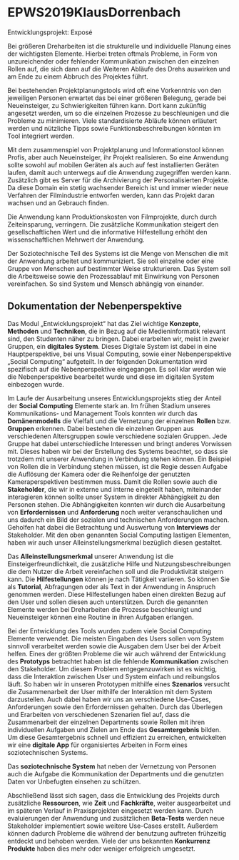 # EPWS2019KlausDorrenbach

Entwicklungsprojekt: Exposé

Bei größeren Dreharbeiten ist die strukturelle und individuelle Planung eines der wichtigsten Elemente.
Hierbei treten oftmals Probleme, in Form von unzureichender oder fehlender Kommunikation zwischen den einzelnen Rollen auf, 
die sich dann auf die Weiteren Abläufe des Drehs auswirken und am Ende zu einem Abbruch des Projektes führt. 

Bei bestehenden Projektplanungstools wird oft eine Vorkenntnis von den jeweiligen Personen erwartet das bei einer größeren Belegung,
gerade bei Neueinsteiger, zu Schwierigkeiten führen kann. 
Dort kann zukünftig angesetzt werden, um so die einzelnen Prozesse zu beschleunigen und die Probleme zu minimieren. 
Viele standardisierte Abläufe können erläutert werden und nützliche Tipps sowie Funktionsbeschreibungen könnten im Tool integriert werden.

Mit dem zusammenspiel von Projektplanung und Informationstool können Profis, aber auch Neueinsteiger, ihr Projekt realisieren.
So eine Anwendung sollte sowohl auf mobilen Geräten als auch auf fest installierten Geräten laufen,
damit auch unterwegs auf die Anwendung zugegriffen werden kann. Zusätzlich gibt es Server für die Archivierung der Personalisierten Projekte.
Da diese Domain ein stetig wachsender Bereich ist und immer wieder neue Verfahren der Filmindustrie entworfen werden,
kann das Projekt daran wachsen und an Gebrauch finden.  

Die Anwendung kann Produktionskosten von Filmprojekte, durch durch Zeiteinsparung, verringern. 
Die zusätzliche Kommunikation steigert den gesellschaftlichen Wert 
und die informative Hilfestellung erhöht den wissenschaftlichen Mehrwert der Anwendung. 

Der Soziotechnische Teil des Systems ist die Menge von Menschen die mit der Anwendung arbeitet und kommuniziert. Sie soll einzelne oder eine Gruppe von Menschen auf bestimmter Weise strukturieren. Das System soll die Arbeitsweise sowie den Prozessablauf mit Einwirkung von Personen vereinfachen. So sind System und Mensch abhängig von einander.

## Dokumentation der Nebenperspektive

Das Modul „Entwicklungsprojekt“ hat das Ziel wichtige **Konzepte**, **Methoden** und **Techniken**, die in Bezug auf die Medieninformatik relevant sind, den Studenten näher zu bringen. Dabei erarbeiten wir, meist in zweier Gruppen, ein **digitales System**. Dieses Digitale System ist dabei in eine Hauptperspektive, bei uns Visual Computing, sowie einer Nebenperspektive „Social Computing“ aufgeteilt. In der folgenden Dokumentation wird spezifisch auf die Nebenperspektive eingegangen. Es soll klar werden wie die Nebenperspektive bearbeitet wurde und diese im digitalen System einbezogen wurde.

Im Laufe der Ausarbeitung unseres Entwicklungsprojekts stieg der Anteil der **Social Computing** Elemente stark an. Im frühen Stadium unseres Kommunikations- und Management Tools konnten wir durch das **Domänenmodells** die Vielfalt und die Vernetzung der einzelnen **Rollen** bzw. **Gruppen** erkennen. Dabei bestehen die einzelnen Gruppen aus verschiedenen Altersgruppen sowie verschiedene sozialen Gruppen. Jede Gruppe hat dabei unterschiedliche Interessen und bringt anderes Vorwissen mit. Dieses haben wir bei der Erstellung des Systems beachtet, so dass sie trotzdem mit unserer Anwendung in Verbindung stehen können. Ein Beispiel von Rollen die in Verbindung stehen müssen, ist die Regie dessen Aufgabe die Auflösung der Kamera oder die Reihenfolge der genutzten Kameraperspektiven bestimmen muss.  Damit die Rollen sowie auch die **Stakeholder**, die wir in externe und interne eingeteilt haben, miteinander interagieren können sollte unser System in direkter Abhängigkeit zu den Personen stehen. Die Abhängigkeiten konnten wir durch die Ausarbeitung von **Erfordernissen** und **Anforderung** noch weiter veranschaulichen und uns dadurch ein Bild der sozialen und technischen Anforderungen machen. Geholfen hat dabei die Betrachtung und Auswertung von **Interviews** der Stakeholder. Mit den oben genannten Social Computing lastigen Elementen, haben wir auch unser Alleinstellungsmerkmal bezüglich diesen gestaltet.

Das **Alleinstellungsmerkmal** unserer Anwendung ist die Einsteigerfreundlichkeit, die zusätzliche Hilfe und Nutzungsbeschreibungen die dem Nutzer die Arbeit vereinfachen soll und die Produktivität steigern kann. Die **Hilfestellungen** können je nach Tätigkeit variieren. So können Sie als **Tutorial**, Abfragungen oder als Text in der Anwendung in Anspruch genommen werden. Diese Hilfestellungen haben einen direkten Bezug auf den User und sollen diesen auch unterstützen. Durch die genannten Elemente werden bei Dreharbeiten die Prozesse beschleunigt und Neueinsteiger können eine Routine in ihren Aufgaben erlangen. 

Bei der Entwicklung des Tools wurden zudem viele Social Computing Elemente verwendet. Die meisten Eingaben des Users sollen vom System sinnvoll verarbeitet werden sowie die Ausgaben dem User bei der Arbeit helfen. Eines der größten Probleme die wir auch während der Entwicklung des **Prototyps** betrachtet haben ist die fehlende **Kommunikation** zwischen den Stakeholder. Um diesem Problem entgegenzuwirken ist es wichtig, dass die Interaktion zwischen User und System einfach und reibungslos läuft. So haben wir in unseren Prototypen mithilfe eines **Szenarios** versucht die Zusammenarbeit der User mithilfe der Interaktion mit dem System darzustellen. Auch dabei haben wir uns an verschiedene Use-Cases, Anforderungen sowie den Erfordernissen gehalten.  Durch das Überlegen und Erarbeiten von verschiedenen Szenarien fiel auf, dass die Zusammenarbeit der einzelnen Departments sowie Rollen mit ihren individuellen Aufgaben und Zielen am Ende das **Gesamtergebnis** bilden. Um diese Gesamtergebnis schnell und effizient zu erreichen, entwickelten wir eine **digitale App** für organisiertes Arbeiten in Form eines soziotechnischen Systems.

Das **soziotechnische System** hat neben der Vernetzung von Personen auch die Aufgabe die Kommunikation der Departments und die genutzten Daten vor Unbefugten einsehen zu schützen.

Abschließend lässt sich sagen, dass die Entwicklung des Projekts durch zusätzliche **Ressourcen**, wie **Zeit** und **Fachkräfte**, weiter ausgearbeitet und im späteren Verlauf in Praxisprojekten eingesetzt werden kann. Durch evaluierungen der Anwendung und zusätzlichen **Beta-Tests** werden neue Stakeholder implementiert sowie weitere Use-Cases erstellt. Außerdem können dadurch Probleme die während der benutzung auftreten frühzeitig entdeckt und behoben werden. Viele der uns bekannten **Konkurrenz Produkte** haben dies mehr oder weniger erfolgreich umgesetzt. 

